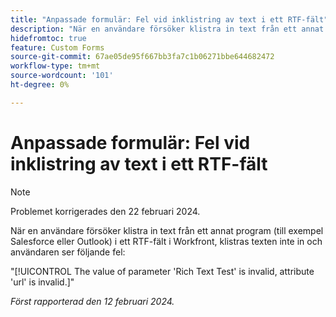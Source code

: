 ```yaml
---
title: "Anpassade formulär: Fel vid inklistring av text i ett RTF-fält"
description: "När en användare försöker klistra in text från ett annat program (till exempel Salesforce eller Outlook) i ett RTF-fält i Workfront klistras texten inte in och användaren ser ett fel."
hidefromtoc: true
feature: Custom Forms
source-git-commit: 67ae05de95f667bb3fa7c1b06271bbe644682472
workflow-type: tm+mt
source-wordcount: '101'
ht-degree: 0%

---
```



# Anpassade formulär: Fel vid inklistring av text i ett RTF-fält

>[!NOTE]
>
>Problemet korrigerades den 22 februari 2024.

När en användare försöker klistra in text från ett annat program (till exempel Salesforce eller Outlook) i ett RTF-fält i Workfront, klistras texten inte in och användaren ser följande fel:

&quot;[!UICONTROL The value of parameter 'Rich Text Test' is invalid, attribute 'url' is invalid.]&quot;

_Först rapporterad den 12 februari 2024._
